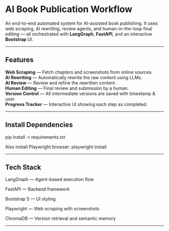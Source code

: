 # AI Book Publication Workflow

An end-to-end automated system for AI-assisted book publishing. It uses web scraping, AI rewriting, review agents, and human-in-the-loop final editing — all orchestrated with **LangGraph**, **FastAPI**, and an interactive **Bootstrap** UI.

---

##  Features

 **Web Scraping** — Fetch chapters and screenshots from online sources.  
 **AI Rewriting** — Automatically rewrite the raw content using LLMs.  
 **AI Review** — Review and refine the rewritten content.  
 **Human Editing** — Final review and submission by a human.  
 **Version Control** — All intermediate versions are saved with timestamp & user.  
 **Progress Tracker** — Interactive UI showing each step as completed.

---

## Install Dependencies

pip install -r requirements.txt

Also install Playwright browser: playwright install

---

## Tech Stack
LangGraph — Agent-based execution flow

FastAPI — Backend framework

Bootstrap 5 — UI styling

Playwright — Web scraping with screenshots

ChromaDB — Version retrieval and semantic memory

---
